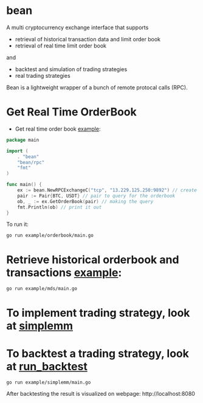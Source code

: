 # bean
A multi cryptocurrency exchange interface that supports
* retrieval of historical transaction data and limit order book
* retrieval of real time limit order book

and 

* backtest and simulation of trading strategies
* real trading strategies 

Bean is a lightweight wrapper of a bunch of remote protocal calls (RPC). 

# Get Real Time OrderBook

* Get real time order book [example](example/exchange/main.go):
```go
package main

import (
	. "bean"
	"bean/rpc"
	"fmt"
)

func main() {
	ex := bean.NewRPCExchangeC("tcp", "13.229.125.250:9892") // create an RPC exchange client
	pair := Pair{BTC, USDT} // pair to query for the orderbook
	ob, _ := ex.GetOrderBook(pair) // making the query
	fmt.Println(ob) // print it out
}
```

To run it:

``` 
go run example/orderbook/main.go 
```

# Retrieve historical orderbook and transactions [example](example/mds/main.go):
``` go run example/mds/main.go ```

# To implement trading strategy, look at [simplemm](strats/simplemm.go)

# To backtest a trading strategy, look at [run_backtest](example/simplemm/main.go)
``` go run example/simplemm/main.go ```

After backtesting the result is visualized on webpage: http://localhost:8080
